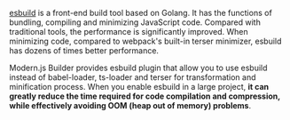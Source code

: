 [esbuild](https://esbuild.github.io/) is a front-end build tool based on Golang. It has the functions of bundling, compiling and minimizing JavaScript code. Compared with traditional tools, the performance is significantly improved. When minimizing code, compared to webpack's built-in terser minimizer, esbuild has dozens of times better performance.

Modern.js Builder provides esbuild plugin that allow you to use esbuild instead of babel-loader, ts-loader and terser for transformation and minification process. When you enable esbuild in a large project, **it can greatly reduce the time required for code compilation and compression, while effectively avoiding OOM (heap out of memory) problems**.
